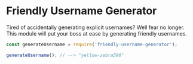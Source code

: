 # Friendly Username Generator
Tired of accidentally generating explicit usernames? Well fear no longer. This module will put your boss at ease by generating friendly usernames.

```js
const generateUsername = require('friendly-username-generator');

generateUsername(); // --> "yellow-zebra596"
```